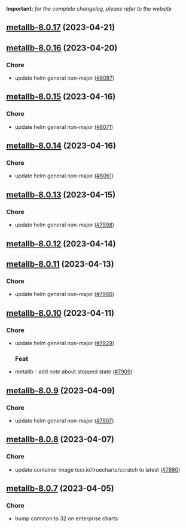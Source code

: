 **Important:**
*for the complete changelog, please refer to the website*




## [metallb-8.0.17](https://github.com/truecharts/charts/compare/metallb-8.0.16...metallb-8.0.17) (2023-04-21)




## [metallb-8.0.16](https://github.com/truecharts/charts/compare/metallb-8.0.15...metallb-8.0.16) (2023-04-20)

### Chore

- update helm general non-major ([#8087](https://github.com/truecharts/charts/issues/8087))
  
  


## [metallb-8.0.15](https://github.com/truecharts/charts/compare/metallb-8.0.14...metallb-8.0.15) (2023-04-16)

### Chore

- update helm general non-major ([#8071](https://github.com/truecharts/charts/issues/8071))
  
  


## [metallb-8.0.14](https://github.com/truecharts/charts/compare/metallb-8.0.13...metallb-8.0.14) (2023-04-16)

### Chore

- update helm general non-major ([#8061](https://github.com/truecharts/charts/issues/8061))
  
  


## [metallb-8.0.13](https://github.com/truecharts/charts/compare/metallb-8.0.12...metallb-8.0.13) (2023-04-15)

### Chore

- update helm general non-major ([#7998](https://github.com/truecharts/charts/issues/7998))
  
  


## [metallb-8.0.12](https://github.com/truecharts/charts/compare/metallb-8.0.11...metallb-8.0.12) (2023-04-14)




## [metallb-8.0.11](https://github.com/truecharts/charts/compare/metallb-8.0.10...metallb-8.0.11) (2023-04-13)

### Chore

- update helm general non-major ([#7966](https://github.com/truecharts/charts/issues/7966))
  
  


## [metallb-8.0.10](https://github.com/truecharts/charts/compare/metallb-8.0.9...metallb-8.0.10) (2023-04-11)

### Chore

- update helm general non-major ([#7929](https://github.com/truecharts/charts/issues/7929))
  
  ### Feat

- metallb - add note about stopped state ([#7909](https://github.com/truecharts/charts/issues/7909))
  
  


## [metallb-8.0.9](https://github.com/truecharts/charts/compare/metallb-8.0.8...metallb-8.0.9) (2023-04-09)

### Chore

- update helm general non-major ([#7907](https://github.com/truecharts/charts/issues/7907))
  
  


## [metallb-8.0.8](https://github.com/truecharts/charts/compare/metallb-8.0.7...metallb-8.0.8) (2023-04-07)

### Chore

- update container image tccr.io/truecharts/scratch to latest ([#7880](https://github.com/truecharts/charts/issues/7880))
  
  


## [metallb-8.0.7](https://github.com/truecharts/charts/compare/metallb-8.0.6...metallb-8.0.7) (2023-04-05)

### Chore

- bump common to 32 on enterprise charts
  
  
